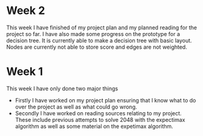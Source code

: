 # Week 2
This week I have finished of my project plan and my planned reading for the project so far.
I have also made some progress on the prototype for a decision tree. It is currently able to make a decision tree
with basic layout. Nodes are currently not able to store score and edges are not weighted.

# Week 1
This week I have only done two major things
  * Firstly I have worked on my project plan ensuring that I know what to do over the project as well as what could go wrong.
  * Secondly I have worked on reading sources relating to my project. These include previous attempts to solve 2048 with the
	 expectimax algorithm as well as some material on the expetimax algorithm.
